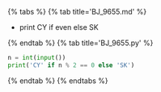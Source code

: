 {% tabs %}
{% tab title='BJ_9655.md' %}

* print CY if even else SK

{% endtab %}
{% tab title='BJ_9655.py' %}

```py
n = int(input())
print('CY' if n % 2 == 0 else 'SK')
```

{% endtab %}
{% endtabs %}